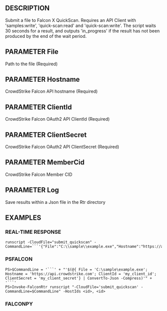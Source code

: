 ## DESCRIPTION
Submit a file to Falcon X QuickScan. Requires an API Client with 'samples:write', 'quick-scan:read' and 'quick-scan:write'. The script waits 30 seconds for a result, and outputs 'in_progress' if the result has not been produced by the end of the wait period.

## PARAMETER File
Path to the file (Required)

## PARAMETER Hostname
CrowdStrike Falcon API hostname (Required)

## PARAMETER ClientId
CrowdStrike Falcon OAuth2 API ClientId (Required)

## PARAMETER ClientSecret
CrowdStrike Falcon OAuth2 API ClientSecret (Required)

## PARAMETER MemberCid
CrowdStrike Falcon Member CID

## PARAMETER Log
Save results within a Json file in the Rtr directory

## EXAMPLES

### REAL-TIME RESPONSE
```
runscript -CloudFile="submit_quickscan" -CommandLine=```'{"File":"C:\\sample\\example.exe","Hostname":"https://api.crowdstrike.com","ClientId":"my_client_id","ClientSecret":"my_client_secret"}'```
```
### PSFALCON
```
PS>$CommandLine = '```' + "'$(@{ File = 'C:\sample\example.exe'; Hostname = 'https://api.crowdstrike.com'; ClientId = 'my_client_id'; ClientSecret = 'my_client_secret'} | ConvertTo-Json -Compress)'" + '```'
PS>Invoke-FalconRtr runscript "-CloudFile='submit_quickscan' -CommandLine=$CommandLine" -HostIds <id>, <id>
```
### FALCONPY
